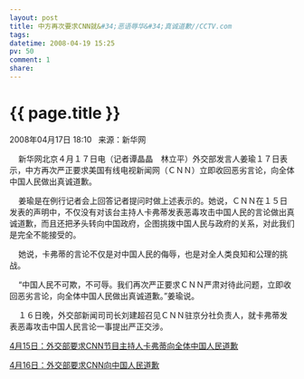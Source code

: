 ```yaml
---
layout: post
title: 中方再次要求CNN就&#34;恶语辱华&#34;真诚道歉//CCTV.com
tags: 
datetime: 2008-04-19 15:25
pv: 50
comment: 1
share: 
---
```


{{ page.title }}
================

 2008年04月17日 18:10&#160;&#160; 来源：新华网&#160;&#160;<p>&#160;&#160;&#160;  新华网北京４月１７日电（记者谭晶晶　林立平）外交部发言人姜瑜１７日表示，中方再次严正要求美国有线电视新闻网（ＣＮＮ）立即收回恶劣言论，向全体中国人民做出真诚道歉。</p><p>&#160;&#160;&#160;  姜瑜是在例行记者会上回答记者提问时做上述表示的。她说，ＣＮＮ在１５日发表的声明中，不仅没有对该台主持人卡弗蒂发表恶毒攻击中国人民的言论做出真诚道歉，而且还把矛头转向中国政府，企图挑拨中国人民与政府的关系，对此我们是完全不能接受的。</p><p>&#160;&#160;&#160;  她说，卡弗蒂的言论不仅是对中国人民的侮辱，也是对全人类良知和公理的挑战。</p><p>&#160;&#160;&#160;  “中国人民不可欺，不可辱。我们再次严正要求ＣＮＮ严肃对待此问题，立即收回恶劣言论，向全体中国人民做出真诚道歉。”姜瑜说。</p><p>&#160;&#160;&#160;  １６日晚，外交部新闻司司长刘建超召见ＣＮＮ驻京分社负责人，就卡弗蒂发表恶毒攻击中国人民言论一事提出严正交涉。</p><p><a target="_blank" href="http://news.cctv.com/china/20080415/102130.shtml">4月15日：外交部要求CNN节目主持人卡弗蒂向全体中国人民道歉</a></p><p><a target="_blank" href="http://news.cctv.com/china/20080416/107209.shtml">4月16日：外交部要求CNN向中国人民道歉</a></p> 

